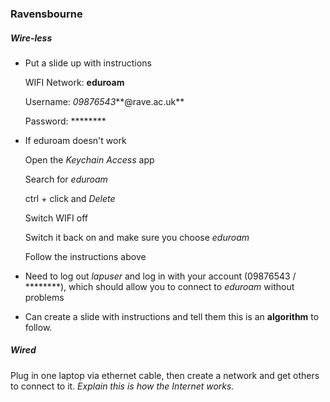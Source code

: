 ### Ravensbourne

##### Wire-less

* Put a slide up with instructions
	
	WIFI Network: **eduroam**
	
	Username: *09876543***@rave.ac.uk**
	
	Password: ******** 
	
* If eduroam doesn't work
	
	Open the *Keychain Access*	app
	
	Search for *eduroam*
	
	ctrl + click and *Delete*
	
	Switch WIFI off
	
	Switch it back on and make sure you choose *eduroam*
	
	Follow the instructions above
	
* Need to log out *lapuser* and log in with your account (09876543 / ********), which should allow you to connect to *eduroam* without problems

* Can create a slide with instructions and tell them this is an **algorithm** to follow.

##### Wired

Plug in one laptop via ethernet cable, then create a network and get others to connect to it. *Explain this is how the Internet works.*